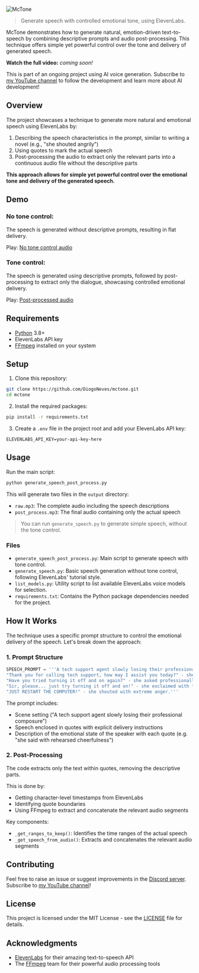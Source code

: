 ![McTone](https://github.com/user-attachments/assets/eeebcd09-6d46-483c-b75b-bc2dd769f0be)

> Generate speech with controlled emotional tone, using ElevenLabs.

McTone demonstrates how to generate natural, emotion-driven text-to-speech by
combining descriptive prompts and audio post-processing. This technique offers
simple yet powerful control over the tone and delivery of generated speech.

**Watch the full video:** _coming soon!_

This is part of an ongoing project using AI voice generation.
Subscribe to [my YouTube channel](https://www.youtube.com/@DiogoNeves) to
follow the development and learn more about AI development!

## Overview

The project showcases a technique to generate more natural and emotional
speech using ElevenLabs by:

1. Describing the speech characteristics in the prompt, similar to writing
   a novel (e.g., "she shouted angrily")
2. Using quotes to mark the actual speech
3. Post-processing the audio to extract only the relevant parts into a
   continuous audio file without the descriptive parts

**This approach allows for simple yet powerful control over the emotional tone
and delivery of the generated speech.**

## Demo

### No tone control:

The speech is generated without descriptive prompts, resulting in flat delivery.

Play: <a href="https://github.com/DiogoNeves/mctone/raw/refs/heads/main/output/speech.mp3" target="_blank">No tone control audio</a>

### Tone control:

The speech is generated using descriptive prompts, followed by post-processing
to extract only the dialogue, showcasing controlled emotional delivery.

Play: <a href="https://github.com/DiogoNeves/mctone/raw/refs/heads/main/output/post_process.mp3" target="_blank">Post-processed audio</a>

## Requirements

- [Python](https://www.python.org/downloads/) 3.8+
- ElevenLabs API key
- [FFmpeg](https://www.ffmpeg.org/download.html) installed on your system

## Setup

1. Clone this repository:

```sh
git clone https://github.com/DiogoNeves/mctone.git
cd mctone
```

2. Install the required packages:

```sh
pip install -r requirements.txt
```

3. Create a `.env` file in the project root and add your ElevenLabs API key:

```
ELEVENLABS_API_KEY=your-api-key-here
```

## Usage

Run the main script:

```sh
python generate_speech_post_process.py
```

This will generate two files in the `output` directory:

- `raw.mp3`: The complete audio including the speech descriptions
- `post_process.mp3`: The final audio containing only the actual speech

> You can run `generate_speech.py` to generate simple speech, without the tone
> control.

### Files

- `generate_speech_post_process.py`: Main script to generate speech with tone
  control.
- `generate_speech.py`: Basic speech generation without tone control,
  following ElevenLabs' tutorial style.
- `list_models.py`: Utility script to list available ElevenLabs voice models
  for selection.
- `requirements.txt`: Contains the Python package dependencies needed for
  the project.

## How It Works

The technique uses a specific prompt structure to control the emotional
delivery of the speech. Let's break down the approach:

### 1. Prompt Structure

```python
SPEECH_PROMPT = '''A tech support agent slowly losing their professional composure.
"Thank you for calling tech support, how may I assist you today?" - she said with rehearsed cheerfulness.
"Have you tried turning it off and on again?" - she asked professionally.
"Sir, please... just try turning it off and on!" - she exclaimed with frustration.
"JUST RESTART THE COMPUTER!" - she shouted with extreme anger.'''
```

The prompt includes:

- Scene setting ("A tech support agent slowly losing their professional
  composure")
- Speech enclosed in quotes with explicit delivery instructions
- Description of the emotional state of the speaker with each quote (e.g. "she
  said with rehearsed cheerfulness")

### 2. Post-Processing

The code extracts only the text within quotes, removing the descriptive
parts.

This is done by:

- Getting character-level timestamps from ElevenLabs
- Identifying quote boundaries
- Using FFmpeg to extract and concatenate the relevant audio segments

Key components:

- `_get_ranges_to_keep()`: Identifies the time ranges of the actual speech
- `_get_speech_from_audio()`: Extracts and concatenates the relevant audio
  segments

## Contributing

Feel free to raise an issue or suggest improvements in the
[Discord server](https://discord.gg/kyy5ncWsMa).  
Subscribe to [my YouTube channel](https://www.youtube.com/@DiogoNeves)!

## License

This project is licensed under the MIT License - see the [LICENSE](LICENSE) file for details.

## Acknowledgments

- [ElevenLabs](https://elevenlabs.io/) for their amazing text-to-speech API
- The [FFmpeg](https://www.ffmpeg.org/) team for their powerful audio
  processing tools
